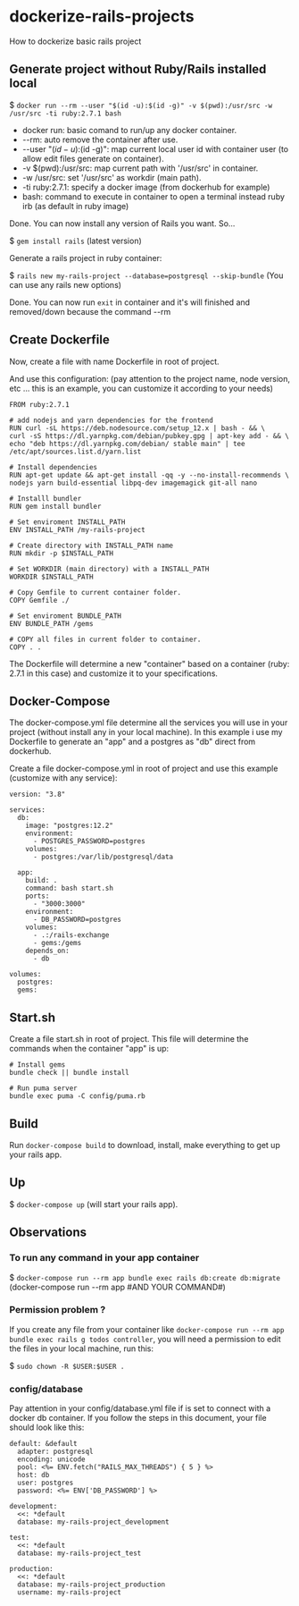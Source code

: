 # dockerize-rails-projects
How to dockerize basic rails project

## Generate project without Ruby/Rails installed local

$ `docker run --rm --user "$(id -u):$(id -g)" -v $(pwd):/usr/src -w /usr/src -ti ruby:2.7.1 bash`

- docker run: basic comand to run/up any docker container.
- --rm: auto remove the container after use.
- --user "$(id -u):$(id -g)": map current local user id with container user (to allow edit files generate on container).
- -v $(pwd):/usr/src: map current path with '/usr/src' in container.
- -w /usr/src: set '/usr/src' as workdir (main path).
- -ti ruby:2.7.1: specify a docker image (from dockerhub for example)
- bash: command to execute in container to open a terminal instead ruby irb (as default in ruby image)

Done. You can now install any version of Rails you want. So...

$ `gem install rails`
(latest version)

Generate a rails project in ruby container:

$ `rails new my-rails-project --database=postgresql --skip-bundle`
(You can use any rails new options)

Done. You can now run `exit` in container and it's will finished and removed/down because the command --rm

## Create Dockerfile

Now, create a file with name Dockerfile in root of project.

And use this configuration:
(pay attention to the project name, node version, etc ... this is an example, you can customize it according to your needs)

```
FROM ruby:2.7.1

# add nodejs and yarn dependencies for the frontend
RUN curl -sL https://deb.nodesource.com/setup_12.x | bash - && \
curl -sS https://dl.yarnpkg.com/debian/pubkey.gpg | apt-key add - && \
echo "deb https://dl.yarnpkg.com/debian/ stable main" | tee /etc/apt/sources.list.d/yarn.list

# Install dependencies
RUN apt-get update && apt-get install -qq -y --no-install-recommends \
nodejs yarn build-essential libpq-dev imagemagick git-all nano

# Installl bundler
RUN gem install bundler

# Set enviroment INSTALL_PATH
ENV INSTALL_PATH /my-rails-project

# Create directory with INSTALL_PATH name
RUN mkdir -p $INSTALL_PATH

# Set WORKDIR (main directory) with a INSTALL_PATH
WORKDIR $INSTALL_PATH

# Copy Gemfile to current container folder.
COPY Gemfile ./

# Set enviroment BUNDLE_PATH
ENV BUNDLE_PATH /gems

# COPY all files in current folder to container.
COPY . .
```

The Dockerfile will determine a new "container" based on a container (ruby: 2.7.1 in this case) and customize it to your specifications.

## Docker-Compose

The docker-compose.yml file determine all the services you will use in your project (without install any in your local machine). In this example i use my Dockerfile to generate an "app" and a postgres as "db" direct from dockerhub.

Create a file docker-compose.yml in root of project and use this example (customize with any service):

```
version: "3.8"

services:
  db:
    image: "postgres:12.2"
    environment:
      - POSTGRES_PASSWORD=postgres
    volumes:
      - postgres:/var/lib/postgresql/data

  app:
    build: .
    command: bash start.sh
    ports:
      - "3000:3000"
    environment:
      - DB_PASSWORD=postgres
    volumes:
      - .:/rails-exchange
      - gems:/gems
    depends_on:
      - db

volumes:
  postgres:
  gems:
```

## Start.sh

Create a file start.sh in root of project. This file will determine the commands when the container "app" is up:

```
# Install gems
bundle check || bundle install

# Run puma server
bundle exec puma -C config/puma.rb
```

## Build

Run `docker-compose build` to download, install, make everything to get up your rails app.

## Up

$ `docker-compose up` 
(will start your rails app).

## Observations

### To run any command in your app container

$ `docker-compose run --rm app bundle exec rails db:create db:migrate`
(docker-compose run --rm app #AND YOUR COMMAND#)

### Permission problem ?

If you create any file from your container like `docker-compose run --rm app bundle exec rails g todos controller`, you will need a permission to edit the files in your local machine, run this:

$ `sudo chown -R $USER:$USER .`

### config/database

Pay attention in your config/database.yml file if is set to connect with a docker db container. If you follow the steps in this document, your file should look like this:

```
default: &default
  adapter: postgresql
  encoding: unicode
  pool: <%= ENV.fetch("RAILS_MAX_THREADS") { 5 } %>
  host: db
  user: postgres
  password: <%= ENV['DB_PASSWORD'] %>

development:
  <<: *default
  database: my-rails-project_development

test:
  <<: *default
  database: my-rails-project_test

production:
  <<: *default
  database: my-rails-project_production
  username: my-rails-project
